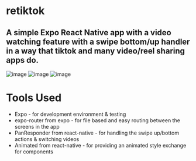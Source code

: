 # retiktok
## A simple Expo React Native app with a video watching feature with a swipe bottom/up handler in a way that tiktok and many video/reel sharing apps do.
![image](https://github.com/Dagmawi-22/retiktok/assets/109204719/fedab553-70de-4b88-bd97-31498e1b0742) ![image](https://github.com/Dagmawi-22/retiktok/assets/109204719/078c0bb6-65a7-478d-9b4b-41913eb3b87c) ![image](https://github.com/Dagmawi-22/retiktok/assets/109204719/8bea965c-6dc9-43b9-b9ad-ae4493bee491)




# Tools Used
- Expo - for development environment & testing
- expo-router from expo - for file based and easy routing between the screens in the app
- PanResponder from react-native - for handling the swipe up/bottom actions & switching videos
- Animated from react-native - for providing an animated style exchange for components
  
